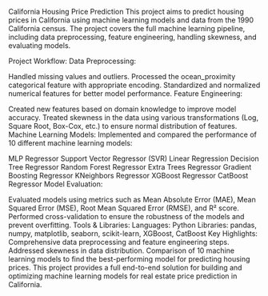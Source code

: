 California Housing Price Prediction
This project aims to predict housing prices in California using machine learning models and data from the 1990 California census. The project covers the full machine learning pipeline, including data preprocessing, feature engineering, handling skewness, and evaluating models.

Project Workflow:
Data Preprocessing:

Handled missing values and outliers.
Processed the ocean_proximity categorical feature with appropriate encoding.
Standardized and normalized numerical features for better model performance.
Feature Engineering:

Created new features based on domain knowledge to improve model accuracy.
Treated skewness in the data using various transformations (Log, Square Root, Box-Cox, etc.) to ensure normal distribution of features.
Machine Learning Models: Implemented and compared the performance of 10 different machine learning models:

MLP Regressor
Support Vector Regressor (SVR)
Linear Regression
Decision Tree Regressor
Random Forest Regressor
Extra Trees Regressor
Gradient Boosting Regressor
KNeighbors Regressor
XGBoost Regressor
CatBoost Regressor
Model Evaluation:

Evaluated models using metrics such as Mean Absolute Error (MAE), Mean Squared Error (MSE), Root Mean Squared Error (RMSE), and R² score.
Performed cross-validation to ensure the robustness of the models and prevent overfitting.
Tools & Libraries:
Languages: Python
Libraries: pandas, numpy, matplotlib, seaborn, scikit-learn, XGBoost, CatBoost
Key Highlights:
Comprehensive data preprocessing and feature engineering steps.
Addressed skewness in data distribution.
Comparison of 10 machine learning models to find the best-performing model for predicting housing prices.
This project provides a full end-to-end solution for building and optimizing machine learning models for real estate price prediction in California.
